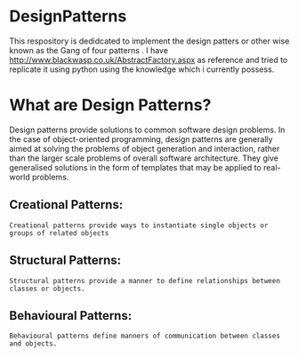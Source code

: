 # DesignPatterns

This respository is dedidcated to implement the design patters or other wise known as the Gang of four patterns . I have http://www.blackwasp.co.uk/AbstractFactory.aspx as reference and tried to replicate it using python using the knowledge which i currently possess.

# What are Design Patterns?
Design patterns provide solutions to common software design problems.
In the case of object-oriented programming, design patterns are generally aimed at solving the problems of object generation and interaction, rather than the larger scale problems of overall software architecture.
They give generalised solutions in the form of templates that may be applied to real-world problems.

## Creational Patterns:
    Creational patterns provide ways to instantiate single objects or groups of related objects

## Structural Patterns:
    Structural patterns provide a manner to define relationships between classes or objects.

## Behavioural Patterns:
    Behavioural patterns define manners of communication between classes and objects.
